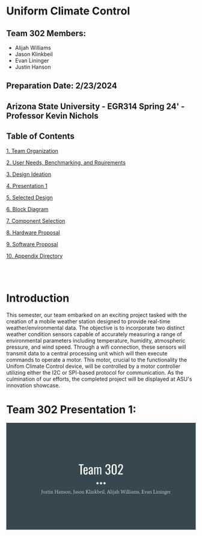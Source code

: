 

# Uniform Climate Control


## Team 302 Members:

* Alijah Williams
* Jason Klinkbeil 
* Evan Lininger
* Justin Hanson

## Preparation Date: 2/23/2024


## Arizona State University - EGR314 Spring 24' - Professor Kevin Nichols 

## Table of Contents

[1. Team Organization](/ASU-EGR314-Team-302.gitgub.io//TeamOrganization)

[2. User Needs, Benchmarking, and Rquirements](/ASU-EGR314-Team-302.gitgub.io//UserNeeds)

[3. Design Ideation](/ASU-EGR314-Team-302.gitgub.io//DesignIdeation)

[4. Presentation 1](/ASU-EGR314-Team-302.gitgub.io//Presentation1)

[5. Selected Design](/ASU-EGR314-Team-302.gitgub.io//SelectedDesign)

[6. Block Diagram](/ASU-EGR314-Team-302.gitgub.io//BlockDiagram)

[7. Component Selection](/ASU-EGR314-Team-302.gitgub.io//ComponentSelection)

[8. Hardware Proposal](/ASU-EGR314-Team-302.gitgub.io//HardwareProposal)

[9. Software Proposal](/ASU-EGR314-Team-302.gitgub.io//SoftwareProposal)

[10. Appendix Directory](/ASU-EGR314-Team-302.gitgub.io//Appendix/AppendixMain)

<br>
<br>

# Introduction

<!-- This semester, our team was assigned with creating a mobile weather station that utilizes two different weather condition sensors to record and operate a motor via wifi connection. The allowed sensors are:

* Temperature
* Humidity
* Atmospheric Pressure
* Wind Speed

The motor must additionally be controlled by a motor controller communicating over the I2C or SPI-based protocol. Once completed, the assigned projects will then be displayed at an innovation showcase where a working model is required. -->

This semester, our team embarked on an exciting project tasked with the creation of a mobile weather station designed to provide real-time weather/environmental data. The objective is to incorporate two distinct weather condition sensors capable of accurately measuring a range of environmental parameters including temperature, humidity, atmospheric pressure, and wind speed. Through a wifi connection, these sensors will transmit data to a central processing unit which will then execute commands to operate a motor. This motor, crucial to the functionality the Unifom Climate Control device, will be controlled by a motor controller utilizing either the I2C or SPI-based protocol for communication. As the culmination of our efforts, the completed project will be displayed at ASU's innovation showcase.


# Team 302 Presentation 1:


[![Presentation 1](https://raw.githubusercontent.com/ASU-EGR314-Team-302/ASU-EGR314-Team-302.gitgub.io/main/docs/assets/images/Checkpoint%201.png)](http://www.youtube.com/watch?v=8Q0dBRQYoR4)
